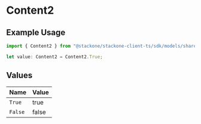 # Content2

## Example Usage

```typescript
import { Content2 } from "@stackone/stackone-client-ts/sdk/models/shared";

let value: Content2 = Content2.True;
```

## Values

| Name    | Value   |
| ------- | ------- |
| `True`  | true    |
| `False` | false   |